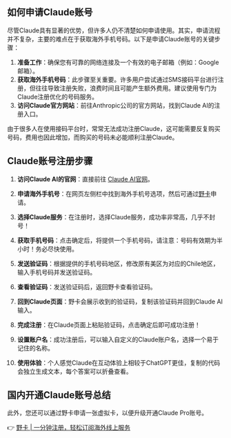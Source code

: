 ## 如何申请Claude账号

尽管Claude具有显著的优势，但许多人仍不清楚如何申请使用。其实，申请流程并不复杂，主要的难点在于获取海外手机号码。以下是申请Claude账号的关键步骤：

1. **准备工作**：确保您有可靠的网络连接及一个有效的电子邮箱（例如：Google邮箱）。
2. **获取海外手机号码**：此步骤至关重要。许多用户尝试通过SMS接码平台进行注册，但往往导致注册失败，浪费时间且可能产生额外费用。建议使用专门为Claude注册优化的号码服务。
3. **访问Claude官方网站**：前往Anthropic公司的官方网站，找到Claude AI的注册入口。

由于很多人在使用接码平台时，常常无法成功注册Claude，这可能需要反复购买号码，费用也因此增加，而购买的号码未必能顺利注册Claude。

## Claude账号注册步骤

1. **访问Claude AI的官网**：直接前往 [Claude AI官网](https://claude.ai/)。
2. **申请海外手机号**：在网页左侧栏中找到海外手机号选项，然后可通过[野卡](https://bit.ly/bewildcard)申请。

3. **选择Claude服务**：在注册时，选择Claude服务，成功率非常高，几乎不封号！
4. **获取手机号码**：点击确定后，将提供一个手机号码，请注意：号码有效期为半小时！务必尽快使用。
5. **发送验证码**：根据提供的手机号码地区，修改原有美区为对应的Chile地区，输入手机号码并发送验证码。
6. **查看验证码**：发送验证码后，返回野卡查看验证码。
7. **回到Claude页面**：野卡会展示收到的验证码，复制该验证码并回到Claude AI输入。
8. **完成注册**：在Claude页面上粘贴验证码，点击确定后即可成功注册！
9. **设置账户名**：成功注册后，可以输入自定义的Claude账户名，选择一个易于记住的名称。
10. **使用体验**：个人感觉Claude在互动体验上相较于ChatGPT更佳，复制的代码会独立生成文本，每个答案可以折叠查看。

## 国内开通Claude账号总结

此外，您还可以通过野卡申请一张虚拟卡，以便升级开通Claude Pro账号。

👉 [野卡 | 一分钟注册，轻松订阅海外线上服务](https://bit.ly/bewildcard)